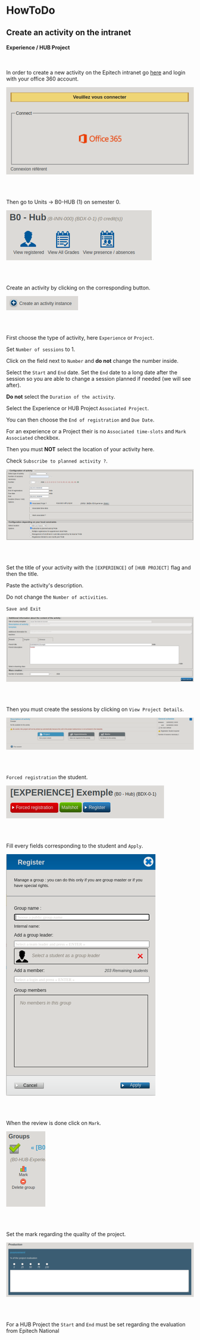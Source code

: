 # HowToDo

## Create an activity on the intranet

#### Experience / HUB Project

<br/>

In order to create a new activity on the Epitech intranet go [here](https://intra.epitech.eu/) and login with your office 360 account.

![Office 360 Connection](img/Connection/Office360.png)

<br/>
<br/>

Then go to Units -> B0-HUB (1) on semester 0.

![Module HUB](img/Connection/ModuleHUB.png)

<br/>
<br/>

Create an activity by clicking on the corresponding button.

![Create Activity](img/Connection/CreateActivity.png)

<br/>
<br/>

First choose the type of activity, here `Experience` or `Project`.

Set `Number of sessions` to 1.

Click on the field next to `Number` and **do not** change the number inside.

Select the `Start` and `End` date. Set the `End` date to a long date after the session so you are able to change a session planned if needed (we will see after).

**Do not** select the `Duration of the activity`.

Select the Experience or HUB Project `Associated Project`.

You can then choose the `End of registration` and `Due Date`.

For an experience or a Project their is no `Associated time-slots` and `Mark Associated` checkbox.

Then you must **NOT** select the location of your activity here.

Check `Subscribe to planned activity ?`.

![Setup Experience 1](img/Experience_HUB_Project/Experience1.png)

<br/>
<br/>

Set the title of your activity with the `[EXPERIENCE]` of `[HUB PROJECT]` flag and then the title.

Paste the activity's description.

Do not change the `Number of activities`.

`Save and Exit`

![Setup Experience 2](img/Experience_HUB_Project/Experience2.png)

<br/>
<br/>

Then you must create the sessions by clicking on `View Project Details`.

![Plan project](img/Experience_HUB_Project/Project.png)

<br/>
<br/>

`Forced registration` the student.

![Plan project](img/Experience_HUB_Project/Register.png)

<br/>
<br/>

Fill every fields corresponding to the student and `Apply`.

![Plan project](img/Experience_HUB_Project/Student.png)

<br/>
<br/>

When the review is done click on `Mark`.

![Plan project](img/Experience_HUB_Project/Mark.png)

<br/>
<br/>

Set the mark regarding the quality of the project.

![Plan project](img/Experience_HUB_Project/SetMark.png)

<br/>
<br/>

For a HUB Project the `Start` and `End` must be set regarding the evaluation from Epitech National
